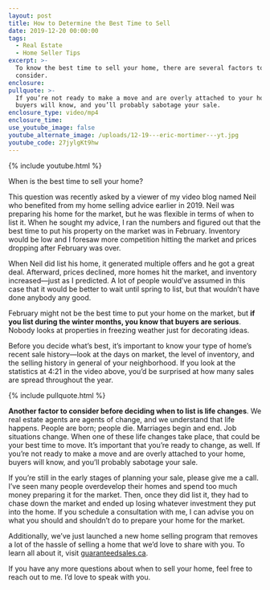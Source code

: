 ```yaml
---
layout: post
title: How to Determine the Best Time to Sell
date: 2019-12-20 00:00:00
tags:
  - Real Estate
  - Home Seller Tips
excerpt: >-
  To know the best time to sell your home, there are several factors to
  consider.
enclosure:
pullquote: >-
  If you’re not ready to make a move and are overly attached to your home,
  buyers will know, and you’ll probably sabotage your sale.
enclosure_type: video/mp4
enclosure_time:
use_youtube_image: false
youtube_alternate_image: /uploads/12-19---eric-mortimer---yt.jpg
youtube_code: 27jylgKt9hw
---
```


{% include youtube.html %}

When is the best time to sell your home?&nbsp;

This question was recently asked by a viewer of my video blog named Neil who benefited from my home selling advice earlier in 2019. Neil was preparing his home for the market, but he was flexible in terms of when to list it. When he sought my advice, I ran the numbers and figured out that the best time to put his property on the market was in February. Inventory would be low and I foresaw more competition hitting the market and prices dropping after February was over.

When Neil did list his home, it generated multiple offers and he got a great deal. Afterward, prices declined, more homes hit the market, and inventory increased—just as I predicted. A lot of people would’ve assumed in this case that it would be better to wait until spring to list, but that wouldn’t have done anybody any good.

February might not be the best time to put your home on the market, but **if you list during the winter months, you know that buyers are serious**. Nobody looks at properties in freezing weather just for decorating ideas.

Before you decide what’s best, it’s important to know your type of home’s recent sale history—look at the days on market, the level of inventory, and the selling history in general of your neighborhood. If you look at the statistics at 4:21 in the video above, you’d be surprised at how many sales are spread throughout the year.

{% include pullquote.html %}

**Another factor to consider before deciding when to list is life changes**. We real estate agents are agents of change, and we understand that life happens. People are born; people die. Marriages begin and end. Job situations change. When one of these life changes take place, that could be your best time to move. It’s important that you’re ready to change, as well. If you’re not ready to make a move and are overly attached to your home, buyers will know, and you’ll probably sabotage your sale.

If you’re still in the early stages of planning your sale, please give me a call. I’ve seen many people overdevelop their homes and spend too much money preparing it for the market. Then, once they did list it, they had to chase down the market and ended up losing whatever investment they put into the home. If you schedule a consultation with me, I can advise you on what you should and shouldn’t do to prepare your home for the market.

Additionally, we’ve just launched a new home selling program that removes a lot of the hassle of selling a home that we’d love to share with you. To learn all about it, visit <u><a target="_blank" href="http://guaranteedsales.ca/">guaranteedsales.ca</a></u>.

If you have any more questions about when to sell your home, feel free to reach out to me. I’d love to speak with you.